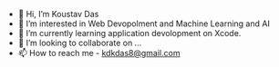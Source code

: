 - 👋 Hi, I’m Koustav Das
- 👀 I’m interested in Web Devopolment and Machine Learning and AI 
- 🌱 I’m currently learning application devolopment on Xcode.
- 💞️ I’m looking to collaborate on ...
- 📫 How to reach me - kdkdas8@gmail.com

<!---
Koustavd18/Koustavd18 is a ✨ special ✨ repository because its `README.md` (this file) appears on your GitHub profile.
You can click the Preview link to take a look at your changes.
--->
